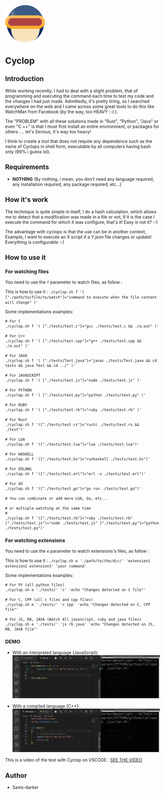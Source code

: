 
<img src="./images/logo.png" width="130">

# Cyclop

## Introduction

While working recently, I had to deal with a slight problem, that of programming and executing the command each time to test my code and the changes I had just made. Admittedly, it's pretty tiring, so I searched everywhere on the web and I came across some great tools to do this like WatchMan from Facebook (by the way, too HEAVY :-( ).

The "PROBLEM" with all these solutions made in "Rust", "Python", "Java" or even "C ++" is that I must first install an entire environment, or packages for others .... let's Serious, it's way too heavy!

I think to create a tool that does not require any dependence such as the name of Cyclops in shell form, executable by all computers having bash only (99% i guess lol).

## Requirements

- **NOTHING** (By nothing, i mean, you don't need any language required, any installation required, any package required, etc...)

## How it's work

The technique is quite simple in itself, I do a hash calculation, which allows me to detect that a modification was made in a file or not, if it is the case I execute the command for which it was configure, that's it!
Easy is not it? :-)

The advantage with cyclops is that the use can be in another context, Example, I want to execute an X script if a Y.json file changes or update! Everything is configurable :-)


## How to use it


### For watching files

You need to use the `f` parameter to watch files, as follow :

This is how to use it :
`./cyclop.sh f '( ["./path/to/file/to/watch"]="command to execute when the file content will change" )'`

Some implementations examples:

```shell
# For C
./cyclop.sh f '( ["./tests/test.c"]="gcc ./tests/test.c && ./a.out" )'

# For C++
./cyclop.sh f '( ["./tests/test.cpp"]="g++ ./tests/test.cpp && ./a.out" )'

# For JAVA
./cyclop.sh f '( ["./tests/Test.java"]="javac ./tests/Test.java && cd tests && java Test && cd ../" )'

# For JAVASCRIPT
./cyclop.sh f '( ["./tests/test.js"]="node ./tests/test.js" )'

# For PYTHON
./cyclop.sh f '( ["./tests/test.py"]="python ./tests/test.py" )'

# For RUBY
./cyclop.sh f '( ["./tests/test.rb"]="ruby ./tests/test.rb" )'

# For Rust
./cyclop.sh f '(["./tests/test.rs"]="rustc ./tests/test.rs && ./test")'

# For LUA
./cyclop.sh f '(["./tests/test.lua"]="lua ./tests/test.lua")'

# For HASKELL
./cyclop.sh f '(["./tests/test.hs"]="runhaskell ./tests/test.hs")'

# For ERLANG
./cyclop.sh f '(["./tests/test.erl"]="erl -s ./tests/test.erl")'

# For GO
./cyclop.sh f '(["./tests/test.go"]="go run ./tests/test.go")'

# You can combinate or add more LUA, Go, etc...

# or multiple watching at the same time
#
./cyclop.sh f '(["./tests/test.rb"]="ruby ./tests/test.rb" ["./tests/test.js"]="node ./tests/test.js" ["./tests/test.py"]="python ./tests/test.py")'
```

### For watching extensions

You need to use the `e` parameter to watch extensions's files, as follow :

This is how to use it :
`./cyclop.sh e './path/to/the/dir/' 'extension1 extension2 extension3' 'your command'`

Some implementations examples:

```shell
# For PY (all python files)
./cyclop.sh e './tests/' 'c' 'echo "Changes detected on C file"'

# For C, CPP (all c files and cpp files)
./cyclop.sh e './tests/' 'c cpp' 'echo "Changes detected on C, CPP file"'

# For JS, RB, JAVA (Watch All javascript, ruby and java files)
./cyclop.sh e './tests/' 'js rb java' 'echo "Changes detected on JS, RB, JAVA file"'
```

### DEMO

- With an interpreted language (JavaScript):
![Demo1](./images/demo.gif)


- With a compiled language (C++):
![Demo2](./images/demo2.gif)


This is a video of the test with Cyclop on VSCODE : [SEE THE VIDEO](https://www.youtube.com/watch?v=xF5nznQwhcg)

## Author

- Sanix-darker